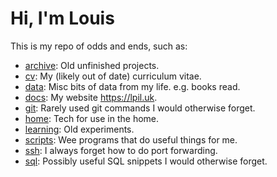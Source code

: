# Hi, I'm Louis

This is my repo of odds and ends, such as:

- [archive](./archive): Old unfinished projects.
- [cv](./cv): My (likely out of date) curriculum vitae.
- [data](./data): Misc bits of data from my life. e.g. books read.
- [docs](./docs): My website <https://lpil.uk>.
- [git](./git.md): Rarely used git commands I would otherwise forget.
- [home](./home): Tech for use in the home.
- [learning](./learning): Old experiments.
- [scripts](./scripts): Wee programs that do useful things for me.
- [ssh](./ssh.md): I always forget how to do port forwarding.
- [sql](./sql): Possibly useful SQL snippets I would otherwise forget.
